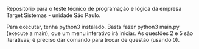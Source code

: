 Repositório para o teste técnico de programação e lógica da empresa Target Sistemas - unidade São Paulo.

Para executar, tenha python3 instalado. Basta fazer python3 main.py (execute a main), que um menu interativo irá iniciar. 
As questões 2 e 5 são iterativas; é preciso dar comando para trocar de questão (usando 0).
